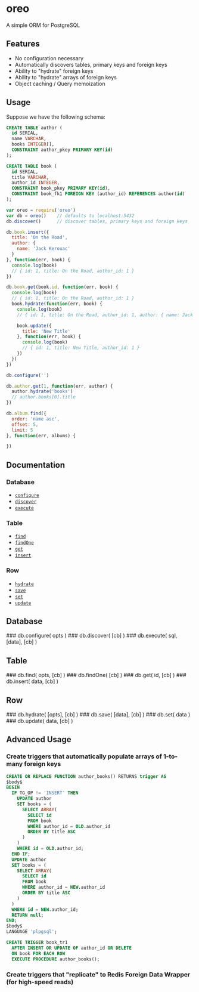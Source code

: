 # oreo

A simple ORM for PostgreSQL

## Features

- No configuration necessary
- Automatically discovers tables, primary keys and foreign keys
- Ability to "hydrate" foreign keys
- Ability to "hydrate" arrays of foreign keys
- Object caching / Query memoization

## Usage

Suppose we have the following schema:

```sql
CREATE TABLE author (
  id SERIAL,
  name VARCHAR,
  books INTEGER[],
  CONSTRAINT author_pkey PRIMARY KEY(id)
);

CREATE TABLE book (
  id SERIAL,
  title VARCHAR,
  author_id INTEGER,
  CONSTRAINT book_pkey PRIMARY KEY(id),
  CONSTRAINT book_fk1 FOREIGN KEY (author_id) REFERENCES author(id)
);
```

```js
var oreo = require('oreo')
var db = oreo()    // defaults to localhost:5432
db.discover()      // discover tables, primary keys and foreign keys

db.book.insert({
  title: 'On the Road',
  author: {
    name: 'Jack Kerouac'
  }
}, function(err, book) {
  console.log(book)
  // { id: 1, title: On the Road, author_id: 1 } 
})
```

```js
db.book.get(book.id, function(err, book) {
  console.log(book)
  // { id: 1, title: On the Road, author_id: 1 } 
  book.hydrate(function(err, book) {
    console.log(book)
    // { id: 1, title: On the Road, author_id: 1, author: { name: Jack Kerouac, books: [1] } }

    book.update({
      title: 'New Title'
    }, function(err, book) {
      console.log(book)
      // { id: 1, title: New Title, author_id: 1 } 
    })
  })
})
```

```js
db.configure('')

db.author.get(1, function(err, author) {
  author.hydrate('books')
  // author.books[0].title
})

db.album.find({
  order: 'name asc',
  offset: 5,
  limit: 5
}, function(err, albums) {

})
```

## Documentation

### Database

* [`configure`](#configure)
* [`discover`](#discover)
* [`execute`](#execute)

### Table

* [`find`](#find)
* [`findOne`](#findOne)
* [`get`](#get)
* [`insert`](#insert)

### Row

* [`hydrate`](#hydrate)
* [`save`](#save)
* [`set`](#set)
* [`update`](#update)

## Database

<a name="configure" />
### db.configure( opts )

<a name="discover" />
### db.discover( [cb] )

<a name="execute" />
### db.execute( sql, [data], [cb] )

## Table

<a name="find" />
### db.find( opts, [cb] )

<a name="findOne" />
### db.findOne( [cb] )

<a name="get" />
### db.get( id, [cb] )

<a name="insert" />
### db.insert( data, [cb] )

## Row

<a name="hydrate" />
### db.hydrate( [opts], [cb] )

<a name="save" />
### db.save( [data], [cb] )

<a name="set" />
### db.set( data )

<a name="update" />
### db.update( data, [cb] )

## Advanced Usage

### Create triggers that automatically populate arrays of 1-to-many foreign keys

```sql
CREATE OR REPLACE FUNCTION author_books() RETURNS trigger AS
$body$
BEGIN
  IF TG_OP != 'INSERT' THEN
    UPDATE author
    SET books = (
      SELECT ARRAY(
        SELECT id
        FROM book
        WHERE author_id = OLD.author_id
        ORDER BY title ASC
      )
    )
    WHERE id = OLD.author_id;
  END IF;
  UPDATE author
  SET books = (
    SELECT ARRAY(
      SELECT id
      FROM book
      WHERE author_id = NEW.author_id
      ORDER BY title ASC
    )
  )
  WHERE id = NEW.author_id;
  RETURN null;
END;
$body$
LANGUAGE 'plpgsql';

CREATE TRIGGER book_tr1
  AFTER INSERT OR UPDATE OF author_id OR DELETE 
  ON book FOR EACH ROW 
  EXECUTE PROCEDURE author_books();
```

### Create triggers that "replicate" to Redis Foreign Data Wrapper (for high-speed reads)

